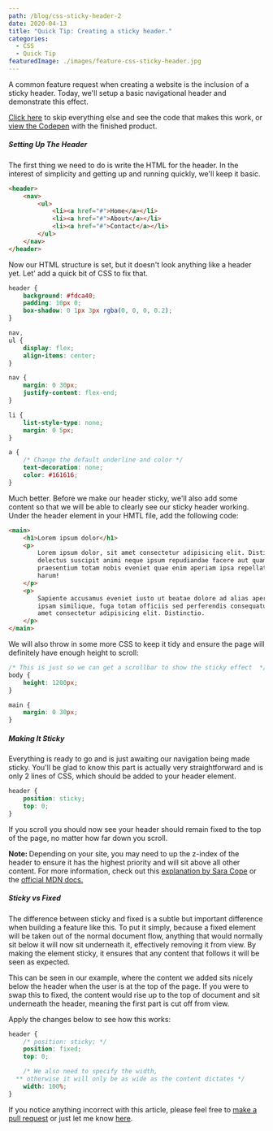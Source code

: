 ```yaml
---
path: /blog/css-sticky-header-2
date: 2020-04-13
title: "Quick Tip: Creating a sticky header."
categories:
  - CSS
  - Quick Tip
featuredImage: ./images/feature-css-sticky-header.jpg
---
```


A common feature request when creating a website is the inclusion of a sticky header. Today, we'll setup a basic navigational header and demonstrate this effect.

<!-- end -->

<p><a href="#sticky-css">Click here</a> to skip everything else and see the code that makes this work, or <a href="https://codepen.io/joeygrillz/pen/xxwGxKo?editors=0100" target="_blank" rel="noopener noreferrer">view the Codepen</a> with the finished product.</p>

<h5>Setting Up The Header</h5>
<p>The first thing we need to do is write the HTML for the header. In the interest of simplicity and getting up and running quickly, we'll keep it basic.</p>

```html
<header>
	<nav>
		<ul>
			<li><a href="#">Home</a></li>
			<li><a href="#">About</a></li>
			<li><a href="#">Contact</a></li>
		</ul>
	</nav>
</header>
```

<p>Now our HTML structure is set, but it doesn't look anything like a header yet. Let' add a quick bit of CSS to fix that.</p>

```css
header {
	background: #fdca40;
	padding: 10px 0;
	box-shadow: 0 1px 3px rgba(0, 0, 0, 0.2);
}

nav,
ul {
	display: flex;
	align-items: center;
}

nav {
	margin: 0 30px;
	justify-content: flex-end;
}

li {
	list-style-type: none;
	margin: 0 5px;
}

a {
	/* Change the default underline and color */
	text-decoration: none;
	color: #161616;
}
```

<p>Much better. Before we make our header sticky, we'll also add some content so that we will be able to clearly see our sticky header working. Under the header element in your HMTL file, add the following code:</p>

```html
<main>
	<h1>Lorem ipsum dolor</h1>
	<p>
		Lorem ipsum dolor, sit amet consectetur adipisicing elit. Distinctio
		delectus suscipit animi neque ipsum repudiandae facere aut quam autem,
		praesentium totam nobis eveniet quae enim aperiam ipsa repellat blanditiis
		harum!
	</p>
	<p>
		Sapiente accusamus eveniet iusto ut beatae dolore ad alias aperiam ratione
		ipsam similique, fuga totam officiis sed perferendis consequatur nemo? Sit
		amet consectetur adipisicing elit. Distinctio.
	</p>
</main>
```

<p>We will also throw in some more CSS to keep it tidy and ensure the page will definitely have enough height to scroll:</p>

```css
/* This is just so we can get a scrollbar to show the sticky effect  */
body {
	height: 1200px;
}

main {
	margin: 0 30px;
}
```

<h5 id="sticky-css">Making It Sticky</h5>
<p>Everything is ready to go and is just awaiting our navigation being made sticky. You'll be glad to know this part is actually very straightforward and is only 2 lines of CSS, which should be added to your header element.</p>

```css
header {
	position: sticky;
	top: 0;
}
```

<p>If you scroll you should now see your header should remain fixed to the top of the page, no matter how far down you scroll.</p>
<p><strong>Note: </strong>Depending on your site, you may need to up the z-index of the header to ensure it has the highest priority and will sit above all other content. For more information, check out this <a href="https://css-tricks.com/almanac/properties/z/z-index/" target="_blank" rel="noopener noreferrer">explanation by Sara Cope</a> or the <a href="https://developer.mozilla.org/en-US/docs/Web/CSS/z-index" target="_blank" rel="noopener noreferrer">official MDN docs.</a></p>

<h5>Sticky vs Fixed</h5>
<p>The difference between sticky and fixed is a subtle but important difference when building a feature like this. To put it simply, because a fixed element will be taken out of the normal document flow, anything that would normally sit below it will now sit underneath it, effectively removing it from view. By making the element sticky, it ensures that any content that follows it will be seen as expected.</p>

<p>This can be seen in our example, where the content we added sits nicely below the header when the user is at the top of the page. If you were to swap this to fixed, the content would rise up to the top of document and sit underneath the header, meaning the first part is cut off from view.</p>

<p>Apply the changes below to see how this works:</p>

```css
header {
	/* position: sticky; */
	position: fixed;
	top: 0;

	/* We also need to specify the width, 
  ** otherwise it will only be as wide as the content dictates */
	width: 100%;
}
```

If you notice anything incorrect with this article, please feel free to <a href="https://github.com/JMG1995/gatsby-tailwind-portfolio/blob/master/src/blog/css-sticky-header.md" target="_blank" rel="noopener noreferrer">make a pull request</a> or just let me know <a href="/contact">here</a>.
